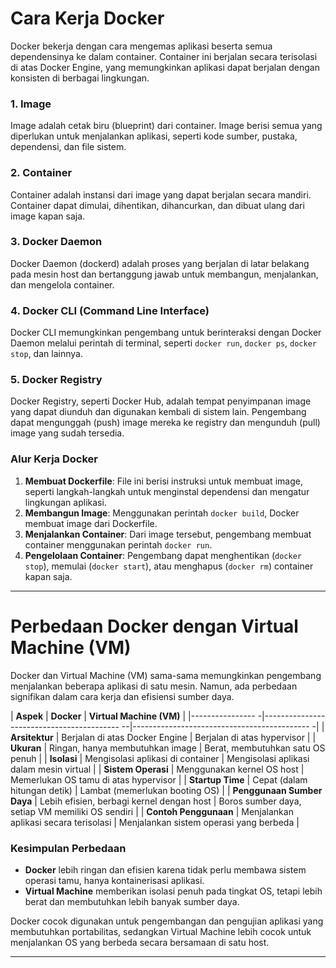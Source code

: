 # Cara Kerja Docker
Docker bekerja dengan cara mengemas aplikasi beserta semua dependensinya ke dalam container. Container ini berjalan secara terisolasi di atas Docker Engine, yang memungkinkan aplikasi dapat berjalan dengan konsisten di berbagai lingkungan.

### 1. **Image**
Image adalah cetak biru (blueprint) dari container. Image berisi semua yang diperlukan untuk menjalankan aplikasi, seperti kode sumber, pustaka, dependensi, dan file sistem.

### 2. **Container**
Container adalah instansi dari image yang dapat berjalan secara mandiri. Container dapat dimulai, dihentikan, dihancurkan, dan dibuat ulang dari image kapan saja.

### 3. **Docker Daemon**
Docker Daemon (dockerd) adalah proses yang berjalan di latar belakang pada mesin host dan bertanggung jawab untuk membangun, menjalankan, dan mengelola container.

### 4. **Docker CLI (Command Line Interface)**
Docker CLI memungkinkan pengembang untuk berinteraksi dengan Docker Daemon melalui perintah di terminal, seperti `docker run`, `docker ps`, `docker stop`, dan lainnya.

### 5. **Docker Registry**
Docker Registry, seperti Docker Hub, adalah tempat penyimpanan image yang dapat diunduh dan digunakan kembali di sistem lain. Pengembang dapat mengunggah (push) image mereka ke registry dan mengunduh (pull) image yang sudah tersedia.

### **Alur Kerja Docker**
1. **Membuat Dockerfile**: File ini berisi instruksi untuk membuat image, seperti langkah-langkah untuk menginstal dependensi dan mengatur lingkungan aplikasi.
2. **Membangun Image**: Menggunakan perintah `docker build`, Docker membuat image dari Dockerfile.
3. **Menjalankan Container**: Dari image tersebut, pengembang membuat container menggunakan perintah `docker run`.
4. **Pengelolaan Container**: Pengembang dapat menghentikan (`docker stop`), memulai (`docker start`), atau menghapus (`docker rm`) container kapan saja.

---

# Perbedaan Docker dengan Virtual Machine (VM)
Docker dan Virtual Machine (VM) sama-sama memungkinkan pengembang menjalankan beberapa aplikasi di satu mesin. Namun, ada perbedaan signifikan dalam cara kerja dan efisiensi sumber daya.

| **Aspek**                  | **Docker**                                  | **Virtual Machine (VM)**                         |
|----------------           -|------------------------------------------ --|--------------------------------------------     -|
| **Arsitektur**             | Berjalan di atas Docker Engine              | Berjalan di atas hypervisor                      |
| **Ukuran**                 | Ringan, hanya membutuhkan image             | Berat, membutuhkan satu OS penuh                 |
| **Isolasi**                | Mengisolasi aplikasi di container           | Mengisolasi aplikasi dalam mesin virtual         |
| **Sistem Operasi**         | Menggunakan kernel OS host                  | Memerlukan OS tamu di atas hypervisor            |
| **Startup Time**           | Cepat (dalam hitungan detik)                | Lambat (memerlukan booting OS)                   |
| **Penggunaan Sumber Daya** | Lebih efisien, berbagi kernel dengan host   | Boros sumber daya, setiap VM memiliki OS sendiri |
| **Contoh Penggunaan**      | Menjalankan aplikasi secara terisolasi      | Menjalankan sistem operasi yang berbeda          |

### **Kesimpulan Perbedaan**
- **Docker** lebih ringan dan efisien karena tidak perlu membawa sistem operasi tamu, hanya kontainerisasi aplikasi.
- **Virtual Machine** memberikan isolasi penuh pada tingkat OS, tetapi lebih berat dan membutuhkan lebih banyak sumber daya.

Docker cocok digunakan untuk pengembangan dan pengujian aplikasi yang membutuhkan portabilitas, sedangkan Virtual Machine lebih cocok untuk menjalankan OS yang berbeda secara bersamaan di satu host.

---